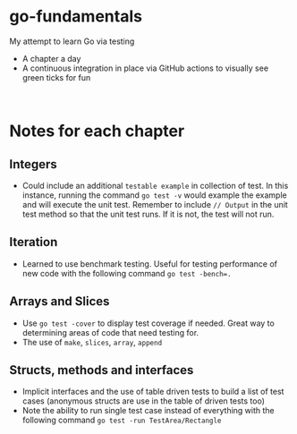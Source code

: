 # go-fundamentals
My attempt to learn Go via testing
- A chapter a day
- A continuous integration in place via GitHub actions to visually see green ticks for fun

<br/>

# Notes for each chapter
## Integers
- Could include an additional `testable example` in collection of test. In this instance, running the command `go test -v` would example the example and will execute the unit test. Remember to include `// Output` in the unit test method so that the unit test runs. If it is not, the test will not run.

## Iteration
- Learned to use benchmark testing. Useful for testing performance of new code with the following command `go test -bench=.`

## Arrays and Slices
- Use `go test -cover` to display test coverage if needed. Great way to determining areas of code that need testing for.
- The use of `make`, `slices`, `array`, `append`

## Structs, methods and interfaces
- Implicit interfaces and the use of table driven tests to build a list of test cases (anonymous structs are use in the table of driven tests too)
- Note the ability to run single test case instead of everything with the following command `go test -run TestArea/Rectangle`